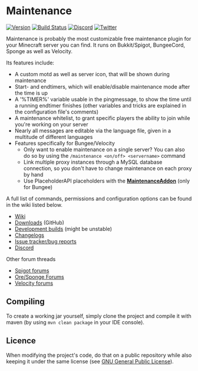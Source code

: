 # Maintenance
[![Version](https://img.shields.io/github/release/KennyTV/Maintenance.svg)](https://github.com/KennyTV/Maintenance/releases)
[![Build Status](https://travis-ci.org/KennyTV/Maintenance.svg?branch=master)](https://travis-ci.org/KennyTV/Maintenance)
[![Discord](https://img.shields.io/discord/489135856284729384.svg?label=Discord&logo=discord&logoColor=fff)](https://discord.gg/vGCUzHq)
[![Twitter](https://img.shields.io/twitter/follow/KennyTVN.svg?label=Twitter)](https://twitter.com/KennyTVN)

Maintenance is probably the most customizable free maintenance plugin for your Minecraft server you can find. It runs on Bukkit/Spigot, BungeeCord, Sponge as well as Velocity.

Its features include:
* A custom motd as well as server icon, that will be shown during maintenance
* Start- and endtimers, which will enable/disable maintenance mode after the time is up
* A '%TIMER%' variable usable in the pingmessage, to show the time until a running endtimer finishes (other variables and tricks are explained in the configuration file's comments)
* A maintenance whitelist, to grant specific players the ability to join while you're working on your server
* Nearly all messages are editable via the language file, given in a multitude of different languages
* Features specifically for Bungee/Velocity
  * Only want to enable maintenance on a single server? You can also do so by using the `/maintenance <on/off> <servername>` command
  * Link multiple proxy instances through a MySQL database connection, so you don't have to change maintenance on each proxy by hand
  * Use PlaceholderAPI placeholders with the [**MaintenanceAddon**](https://github.com/KennyTV/Maintenance/wiki/MaintenanceAddon) (only for Bungee)

A full list of commands, permissions and configuration options can be found in the wiki listed below.
* [Wiki](https://github.com/KennyTV/Maintenance/wiki)
* [Downloads](https://github.com/KennyTV/Maintenance/releases) (GitHub)
* [Development builds](https://kennytv.eu/maintenance/snapshot/) (might be unstable)
* [Changelogs](https://github.com/KennyTV/Maintenance/blob/master/.github/CHANGELOG.md)
* [Issue tracker/bug reports](https://github.com/KennyTV/Maintenance/issues)
* [Discord](https://discord.gg/vGCUzHq)

Other forum threads
* [Spigot forums](https://www.spigotmc.org/resources/maintenance.40699/)
* [Ore/Sponge Forums](https://ore.spongepowered.org/KennyTV/Maintenance)
* [Velocity forums](https://forums.velocitypowered.com/t/maintenance/129)

## Compiling
To create a working jar yourself, simply clone the project and compile it with maven (by using `mvn clean package` in your IDE console).

## Licence
When modifying the project's code, do that on a public repository while also keeping it under the same license (see [GNU General Public License](http://www.gnu.org/licenses/gpl-3.0)).

